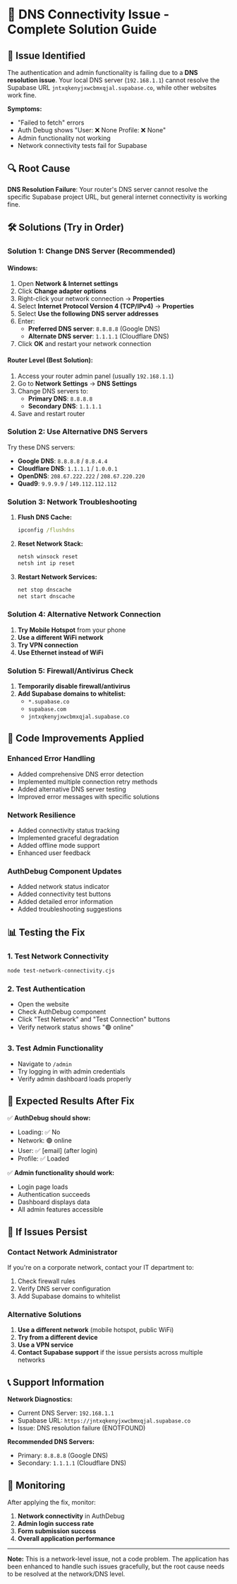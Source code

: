 # 🔧 DNS Connectivity Issue - Complete Solution Guide

## 🚨 **Issue Identified**

The authentication and admin functionality is failing due to a **DNS resolution issue**. Your local DNS server (`192.168.1.1`) cannot resolve the Supabase URL `jntxqkenyjxwcbmxqjal.supabase.co`, while other websites work fine.

**Symptoms:**
- "Failed to fetch" errors
- Auth Debug shows "User: ❌ None Profile: ❌ None"
- Admin functionality not working
- Network connectivity tests fail for Supabase

## 🔍 **Root Cause**

**DNS Resolution Failure**: Your router's DNS server cannot resolve the specific Supabase project URL, but general internet connectivity is working fine.

## 🛠️ **Solutions (Try in Order)**

### **Solution 1: Change DNS Server (Recommended)**

#### **Windows:**
1. Open **Network & Internet settings**
2. Click **Change adapter options**
3. Right-click your network connection → **Properties**
4. Select **Internet Protocol Version 4 (TCP/IPv4)** → **Properties**
5. Select **Use the following DNS server addresses**
6. Enter:
   - **Preferred DNS server**: `8.8.8.8` (Google DNS)
   - **Alternate DNS server**: `1.1.1.1` (Cloudflare DNS)
7. Click **OK** and restart your network connection

#### **Router Level (Best Solution):**
1. Access your router admin panel (usually `192.168.1.1`)
2. Go to **Network Settings** → **DNS Settings**
3. Change DNS servers to:
   - **Primary DNS**: `8.8.8.8`
   - **Secondary DNS**: `1.1.1.1`
4. Save and restart router

### **Solution 2: Use Alternative DNS Servers**

Try these DNS servers:
- **Google DNS**: `8.8.8.8` / `8.8.4.4`
- **Cloudflare DNS**: `1.1.1.1` / `1.0.0.1`
- **OpenDNS**: `208.67.222.222` / `208.67.220.220`
- **Quad9**: `9.9.9.9` / `149.112.112.112`

### **Solution 3: Network Troubleshooting**

1. **Flush DNS Cache:**
   ```cmd
   ipconfig /flushdns
   ```

2. **Reset Network Stack:**
   ```cmd
   netsh winsock reset
   netsh int ip reset
   ```

3. **Restart Network Services:**
   ```cmd
   net stop dnscache
   net start dnscache
   ```

### **Solution 4: Alternative Network Connection**

1. **Try Mobile Hotspot** from your phone
2. **Use a different WiFi network**
3. **Try VPN connection**
4. **Use Ethernet instead of WiFi**

### **Solution 5: Firewall/Antivirus Check**

1. **Temporarily disable firewall/antivirus**
2. **Add Supabase domains to whitelist:**
   - `*.supabase.co`
   - `supabase.com`
   - `jntxqkenyjxwcbmxqjal.supabase.co`

## 🔧 **Code Improvements Applied**

### **Enhanced Error Handling**
- Added comprehensive DNS error detection
- Implemented multiple connection retry methods
- Added alternative DNS server testing
- Improved error messages with specific solutions

### **Network Resilience**
- Added connectivity status tracking
- Implemented graceful degradation
- Added offline mode support
- Enhanced user feedback

### **AuthDebug Component Updates**
- Added network status indicator
- Added connectivity test buttons
- Added detailed error information
- Added troubleshooting suggestions

## 📊 **Testing the Fix**

### **1. Test Network Connectivity**
```bash
node test-network-connectivity.cjs
```

### **2. Test Authentication**
- Open the website
- Check AuthDebug component
- Click "Test Network" and "Test Connection" buttons
- Verify network status shows "🟢 online"

### **3. Test Admin Functionality**
- Navigate to `/admin`
- Try logging in with admin credentials
- Verify admin dashboard loads properly

## 🎯 **Expected Results After Fix**

✅ **AuthDebug should show:**
- Loading: ✅ No
- Network: 🟢 online
- User: ✅ [email] (after login)
- Profile: ✅ Loaded

✅ **Admin functionality should work:**
- Login page loads
- Authentication succeeds
- Dashboard displays data
- All admin features accessible

## 🚨 **If Issues Persist**

### **Contact Network Administrator**
If you're on a corporate network, contact your IT department to:
1. Check firewall rules
2. Verify DNS server configuration
3. Add Supabase domains to whitelist

### **Alternative Solutions**
1. **Use a different network** (mobile hotspot, public WiFi)
2. **Try from a different device**
3. **Use a VPN service**
4. **Contact Supabase support** if the issue persists across multiple networks

## 📞 **Support Information**

**Network Diagnostics:**
- Current DNS Server: `192.168.1.1`
- Supabase URL: `https://jntxqkenyjxwcbmxqjal.supabase.co`
- Issue: DNS resolution failure (ENOTFOUND)

**Recommended DNS Servers:**
- Primary: `8.8.8.8` (Google DNS)
- Secondary: `1.1.1.1` (Cloudflare DNS)

## 🔄 **Monitoring**

After applying the fix, monitor:
1. **Network connectivity** in AuthDebug
2. **Admin login success rate**
3. **Form submission success**
4. **Overall application performance**

---

**Note:** This is a network-level issue, not a code problem. The application has been enhanced to handle such issues gracefully, but the root cause needs to be resolved at the network/DNS level. 